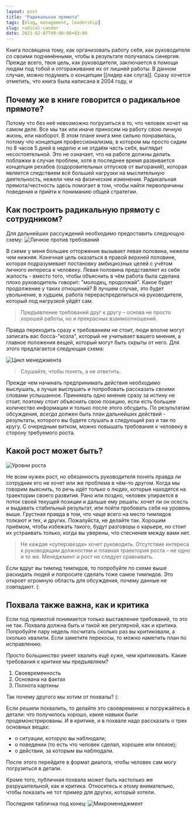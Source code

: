 ```yaml
---
layout: post
title: "Радикальная прямота"
tags: [blog, management, leadership]
slug: radical-candor
date: 2021-02-07T09:00:00+03:00
---
```


Книга посвящена тому, как организовать работу себя, как руководителя со своими подчинёнными, чтобы в результате получалась синергия.
Прежде всего, твоя цель, как руководителя, заключается в помощи людям под тобой и отгораживание их от лишней работы. В данном случае, можно подумать о концепции [[лидер как слуга]].
Сразу хочется отметить, что книга была написана в 2004 году, и 

## Почему же в книге говорится о радикальное прямоте?

Потому что без неё невозможно погрузиться в то, что человек хочет на самом деле. Все мы так или иначе приносим на работу свою личную жизнь, или наоборот. В этом плане книга мне сильно понравилась, потому что концепция профессионализма, в котором мы просто сидим по 8 часов 5 дней в неделю и не отдаём часть себя, выглядит несостоятельной. Это не означает, что на работе должны делать поблажки в случае проблем, хотя в последнее время развивается концепция рехабов (оздоровительных отпусков от выгораний), которая является следствием всё большей нагрузки на мыслительную деятельность, нежели чем на физические изменения. Радикальная прямота/честность здесь помогает в том, чтобы найти первопричины поведения и прийти к пониманию общей стратегии.

## Как построить радикальную прямоту с сотрудником?

Для дальнейших рассуждений необходимо предоставить следующую схему:
![Личное против требований](/images/Pasted%20image%2020210207124624.png)

В схеме у меня большее отторжение вызывает левая половина, нежели чем нижняя. Конечная цель оказаться в правой верхней половине, которая подразумевает постановку амбициозных целей с учётом личного интереса к человеку. Левая половина представляет из себя жалость - вместо того, чтобы объяснить в чём работа была сделана плохо руководитель говорит: "молодец, продолжай". Какое будет продолжение у таких отношений? В лучшем случае, это будет увольнение, в худшем, работа перераспределиться на руководителя, который под нагрузкой уйдёт сам.

> Предъявление требований друг к другу – основа не просто хорошей работы, но и прекрасных взаимоотношений.

Правда переходить сразу к требованиям не стоит, люди вполне могут записать вас босса-"козла", который не учитывает вашего мнения, а главное положения вещей, который могут быть скрыты от него.
Для этого предлагается следующая схема:

![Цикл менеджмента](/images/Pasted%20image%2020210207125758.png)

> Слушайте, чтобы понять, а не ответить.

Прежде чем начинать предпринимать действия необходимо выслушать, а лучше выслушать и попробовать рассказать своими словами услышанное. Принимать одно мнение сразу за истину не стоит, поэтому стоит объяснить свою позицию, если есть большее количество информации и только после этого обсудить. По результатам обсуждения, *всегда* должен быть план дальнейших действий - результаты, которого вы будете слушать в следующий раз и так по кругу. С очередным витком, можно повышать требования к человеку в сторону требуемого роста.

## Какой рост может быть?

![Уровни роста](/images/Pasted%20image%2020210207131442.png)

Не всем нужен рост, но обязанность руководителя понять правда ли сотрудник его не хочет или же проблема в чём-то другом. Когда мы говорим выяснить, то речь идёт только о людях, которые находятся на траектории своего развития. Рано или поздно, человек упирается в поток своей текущей позиции и дальше ему решать: хочет ли он осесть и выдавать стабильный результат, или пойти пробовать себя на уровень выше. Грустная правда в том, что чаще всего на место тимлидов толкают и тех, и других. Пожалуйста, не делайте так.
Хорошим приёмом, чтобы избежать такого, будут разговоры о карьере, но стоит их устраивать только, когда вы уверены, что стеснения между вами нет.

> Не каждая «суперзвезда» хочет руководить. Отсутствие интереса к руководящим должностям и плавная траектория роста – не одно и то же. Менеджмент и рост не следует сравнивать.

Если вдруг вы тимлид тимлидов, то попробуйте по схеме выше раскидать людей и попросите сделать тоже самое тимлидов. Это откроет огромную область для обсуждения, почему данные не совпадают. (:

## Похвала также важна, как и критика

Если под прямотой понимается только выставление требований, то это не так. Похвала должна быть и такой же регулярной, как и критика. Попробуйте пару недель посчитать сколько раз вы критиковали, а сколько хвалили. Если заметите перекосы, то можно наметить план по исправлению.

Просто большинство умеет хвалить ещё хуже, чем критиковать.
Какие требования к критике мы предъявляем?
1. Своевременность
2. Основана на фактах
3. Полнота картины

Так почему другого мы хотим от похвалы? (:

Если решили похвалить, то делайте это своевременно и погружайтесь в детали: что получилось хорошо, какие навыки были продемонстрированы. И в критике, и в похвале надо рассказать о трех основных вещах: 
* о ситуации, которую вы наблюдали;
* о поведении (то есть что человек сделал, хорошее или плохое); 
* о действии, за которым вы наблюдали.

После этого перейдите в формат диалога, чтобы человек сам могу погрузиться в детали.

Кроме того, публичная похвала может быть настолько же разрушительной, как и критика. Относитесь к этому внимательно, чтобы показать не тот пример для других, который хотели.

Последняя табличка под конец:
![Микроменеджмент](/images/Pasted%20image%2020210207132728.png)
